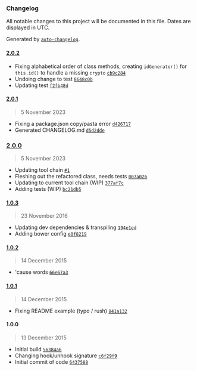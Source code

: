 ### Changelog

All notable changes to this project will be documented in this file. Dates are displayed in UTC.

Generated by [`auto-changelog`](https://github.com/CookPete/auto-changelog).

#### [2.0.2](https://github.com/avoidwork/tiny-observable/compare/2.0.1...2.0.2)

- Fixing alphabetical order of class methods, creating `idGenerator()` for `this.id()` to handle a missing `crypto` [`cb9c284`](https://github.com/avoidwork/tiny-observable/commit/cb9c284dcbffbc4de021ffb1dc88c9ba098c6165)
- Undoing change to test [`8648c0b`](https://github.com/avoidwork/tiny-observable/commit/8648c0bded227d88c09108ea4598997009196659)
- Updating test [`f2fb48d`](https://github.com/avoidwork/tiny-observable/commit/f2fb48d7fb029d5725f078f445f7d1e8bbaad5c6)

#### [2.0.1](https://github.com/avoidwork/tiny-observable/compare/2.0.0...2.0.1)

> 5 November 2023

- Fixing a package.json copy/pasta error [`d426717`](https://github.com/avoidwork/tiny-observable/commit/d426717552da602725b4d97e182fc5338f82970c)
- Generated CHANGELOG.md [`d5d2dde`](https://github.com/avoidwork/tiny-observable/commit/d5d2dde41efe062ba8b6dc3c54458ff1e7abcadc)

### [2.0.0](https://github.com/avoidwork/tiny-observable/compare/1.0.3...2.0.0)

> 5 November 2023

- Updating tool chain [`#1`](https://github.com/avoidwork/tiny-observable/pull/1)
- Fleshing out the refactored class, needs tests [`007a026`](https://github.com/avoidwork/tiny-observable/commit/007a026273e81cd59c332986835f35e250df7832)
- Updating to current tool chain (WIP) [`377af7c`](https://github.com/avoidwork/tiny-observable/commit/377af7ce18bd2173de7e8dc8720498218fd00f4a)
- Adding tests (WIP) [`bc21db5`](https://github.com/avoidwork/tiny-observable/commit/bc21db5298069e552ad01918e78241c262ce3351)

#### [1.0.3](https://github.com/avoidwork/tiny-observable/compare/1.0.2...1.0.3)

> 23 November 2016

- Updating dev dependencies & transpiling [`194e1ed`](https://github.com/avoidwork/tiny-observable/commit/194e1ed25fdc0622192baa99d13b0db7e0e1aa6b)
- Adding bower config [`e0f8219`](https://github.com/avoidwork/tiny-observable/commit/e0f8219da51cb7511c9f01a1492d0325cfe0985e)

#### [1.0.2](https://github.com/avoidwork/tiny-observable/compare/1.0.1...1.0.2)

> 14 December 2015

- 'cause words [`66e67a3`](https://github.com/avoidwork/tiny-observable/commit/66e67a39af27bacfc5470bc23b06c7415f67fa04)

#### [1.0.1](https://github.com/avoidwork/tiny-observable/compare/1.0.0...1.0.1)

> 14 December 2015

- Fixing README example (typo / rush) [`841a132`](https://github.com/avoidwork/tiny-observable/commit/841a1327f6c2d197f1f6eea1f8c8835b514b2a7e)

#### 1.0.0

> 13 December 2015

- Initial build [`56384a6`](https://github.com/avoidwork/tiny-observable/commit/56384a60b79123ddf6d7857eba6642c24c0a60c1)
- Changing hook/unhook signature [`c6f29f9`](https://github.com/avoidwork/tiny-observable/commit/c6f29f9d650a3be0c13276a6c29944e9751e930e)
- Initial commit of code [`6437588`](https://github.com/avoidwork/tiny-observable/commit/643758855ac278e666a00e5b7a3b1960476bd87b)
